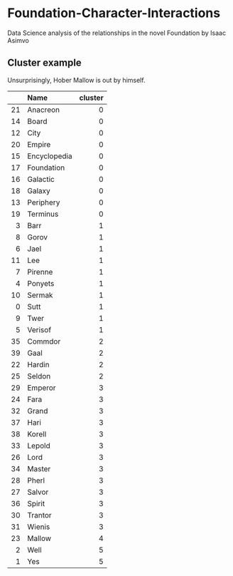 # Foundation-Character-Interactions
Data Science analysis of the relationships in the novel Foundation by Isaac Asimvo

## Cluster example

Unsurprisingly, Hober Mallow is out by himself.

|    | Name         |   cluster |
|---:|:-------------|----------:|
| 21 | Anacreon     |         0 |
| 14 | Board        |         0 |
| 12 | City         |         0 |
| 20 | Empire       |         0 |
| 15 | Encyclopedia |         0 |
| 17 | Foundation   |         0 |
| 16 | Galactic     |         0 |
| 18 | Galaxy       |         0 |
| 13 | Periphery    |         0 |
| 19 | Terminus     |         0 |
|  3 | Barr         |         1 |
|  8 | Gorov        |         1 |
|  6 | Jael         |         1 |
| 11 | Lee          |         1 |
|  7 | Pirenne      |         1 |
|  4 | Ponyets      |         1 |
| 10 | Sermak       |         1 |
|  0 | Sutt         |         1 |
|  9 | Twer         |         1 |
|  5 | Verisof      |         1 |
| 35 | Commdor      |         2 |
| 39 | Gaal         |         2 |
| 22 | Hardin       |         2 |
| 25 | Seldon       |         2 |
| 29 | Emperor      |         3 |
| 24 | Fara         |         3 |
| 32 | Grand        |         3 |
| 37 | Hari         |         3 |
| 38 | Korell       |         3 |
| 33 | Lepold       |         3 |
| 26 | Lord         |         3 |
| 34 | Master       |         3 |
| 28 | Pherl        |         3 |
| 27 | Salvor       |         3 |
| 36 | Spirit       |         3 |
| 30 | Trantor      |         3 |
| 31 | Wienis       |         3 |
| 23 | Mallow       |         4 |
|  2 | Well         |         5 |
|  1 | Yes          |         5 |